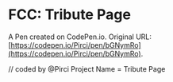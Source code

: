 # FCC: Tribute Page

A Pen created on CodePen.io. Original URL: [https://codepen.io/Pirci/pen/bGNymRo](https://codepen.io/Pirci/pen/bGNymRo).

// coded by @Pirci
Project Name = Tribute Page

